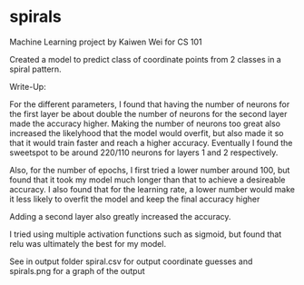 # spirals


Machine Learning project by Kaiwen Wei for CS 101 

Created a model to predict class of coordinate points from 2 classes in a spiral pattern.


Write-Up:

For the different parameters, I found that having the number of neurons for the first layer be about double the number of neurons for the second layer made the accuracy higher.
Making the number of neurons too great also increased the likelyhood that the model would overfit, but also made it so that it would train faster and reach a higher accuracy. 
Eventually I found the sweetspot to be around 220/110 neurons for layers 1 and 2 respectively.

Also, for the number of epochs, I first tried a lower number around 100, but found that it took my model much longer than that to achieve a desireable accuracy. 
I also found that for the learning rate, a lower number would make it less likely to overfit the model and keep the final accuracy higher

Adding a second layer also greatly increased the accuracy.

I tried using multiple activation functions such as sigmoid, but found that relu was ultimately the best for my model. 

See in output folder spiral.csv for output coordinate guesses and spirals.png for a graph of the output
